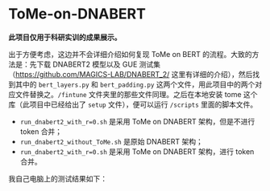 # ToMe-on-DNABERT
**此项目仅用于科研实训的成果展示。**

出于方便考虑，这边并不会详细介绍如何复现 ToMe on BERT 的流程。大致的方法是：先下载 DNABERT2 模型以及 GUE 测试集（https://github.com/MAGICS-LAB/DNABERT_2/ 这里有详细的介绍），然后找到其中的 `bert_layers.py` 和 `bert_padding.py` 这两个文件，用此项目中的两个对应文件替换之。`/fintune` 文件夹里的那些文件同理。之后在本地安装 tome 这个库（此项目中已经给出了 `setup` 文件），便可以运行 `/scripts` 里面的脚本文件。

+ `run_dnabert2_with_r=0.sh` 是采用 ToMe on DNABERT 架构，但是不进行 token 合并；
+ `run_dnabert2_without_ToMe.sh` 是原始 DNABERT 架构；
+ `run_dnabert2_with_r=0.sh` 是采用 ToMe on DNABERT 架构，进行 token 合并。

我自己电脑上的测试结果如下：
